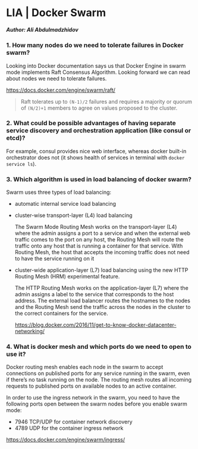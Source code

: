 # LIA | Docker Swarm

##### Author: Ali Abdulmadzhidov

### 1. How many nodes do we need to tolerate failures in Docker swarm?

Looking into Docker documentation says us that Docker Engine in swarm mode implements Raft Consensus Algorithm. Looking forward we can read about nodes we need to tolerate failures. 

https://docs.docker.com/engine/swarm/raft/

> Raft tolerates up to `(N-1)/2` failures and requires a majority or quorum of `(N/2)+1` members to agree on values proposed to the cluster.

### 2. What could be possible advantages of having separate service discovery and orchestration application (like consul or etcd)?

For example, consul provides nice web interface, whereas docker built-in orchestrator does not (it shows health of services in terminal with `docker service ls`).

### 3. Which algorithm is used in load balancing of docker swarm?

Swarm uses three types of load balancing:

- automatic internal service load balancing

- cluster-wise transport-layer (L4) load balancing

  The Swarm Mode Routing Mesh works on the transport-layer (L4) where the admin assigns a port to a service and when the external web traffic comes to the port on any host, the Routing Mesh will route the traffic onto any host that is running a container for that service. With Routing Mesh, the host that accepts the incoming traffic does not need to have the service running on it

- cluster-wide application-layer (L7) load balancing using the new HTTP Routing Mesh (HRM) experimental feature.

  The HTTP Routing Mesh works on the application-layer (L7) where the admin assigns a label to the service that corresponds to the host address. The external load balancer routes the hostnames to the nodes and the Routing Mesh send the traffic across the nodes in the cluster to the correct containers for the service.

  https://blog.docker.com/2016/11/get-to-know-docker-datacenter-networking/

### 4.  What is docker mesh and which ports do we need to open to use it?

Docker routing mesh enables each node in the swarm to accept connections on published ports for any service running in the swarm, even if there’s no task running on the node. The routing mesh routes all incoming requests to published ports on available nodes to an active container.

In order to use the ingress network in the swarm, you need to have the following ports open between the swarm nodes before you enable swarm mode:

- 7946 TCP/UDP for container network discovery
- 4789 UDP for the container ingress network

https://docs.docker.com/engine/swarm/ingress/